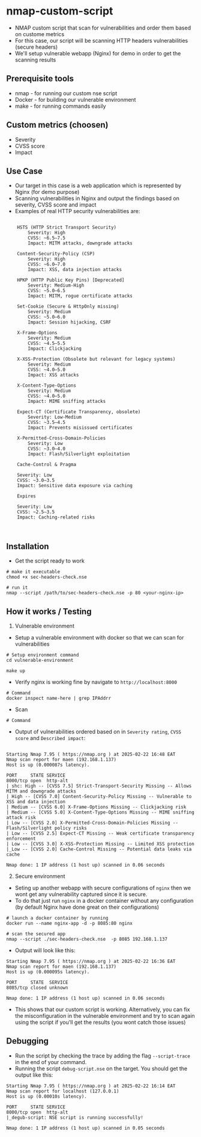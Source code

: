 # nmap-custom-script
- NMAP custom script that scan for vulnerabilities and order them based on custome metrics
- For this case, our script will be scanning HTTP headers vulnerabilities (secure headers)
- We'll setup vulnerable webapp (Nginx) for demo in order to get the scanning results


## Prerequisite tools 
- nmap - for running our custom nse script
- Docker - for building our vulnerable environment
- make - for running commands easily

  
## Custom metrics (choosen)
- Severity
- CVSS score
- Impact


## Use Case
- Our target in this case is a web application which is represented by Nginx (for demo purpose)
- Scanning vulnerabilities in Nginx and output the findings based on severity, CVSS score and impact
- Examples of real HTTP security vulnerabilities are:

```

    HSTS (HTTP Strict Transport Security)
        Severity: High
        CVSS: ~6.5–7.5
        Impact: MITM attacks, downgrade attacks

    Content-Security-Policy (CSP)
        Severity: High
        CVSS: ~6.0–7.0
        Impact: XSS, data injection attacks

    HPKP (HTTP Public Key Pins) [Deprecated]
        Severity: Medium-High
        CVSS: ~5.0–6.5
        Impact: MITM, rogue certificate attacks

    Set-Cookie (Secure & HttpOnly missing)
        Severity: Medium
        CVSS: ~5.0–6.0
        Impact: Session hijacking, CSRF

    X-Frame-Options
        Severity: Medium
        CVSS: ~4.5–5.5
        Impact: Clickjacking

    X-XSS-Protection (Obsolete but relevant for legacy systems)
        Severity: Medium
        CVSS: ~4.0–5.0
        Impact: XSS attacks

    X-Content-Type-Options
        Severity: Medium
        CVSS: ~4.0–5.0
        Impact: MIME sniffing attacks

    Expect-CT (Certificate Transparency, obsolete)
        Severity: Low-Medium
        CVSS: ~3.5–4.5
        Impact: Prevents misissued certificates

    X-Permitted-Cross-Domain-Policies
        Severity: Low
        CVSS: ~3.0–4.0
        Impact: Flash/Silverlight exploitation

    Cache-Control & Pragma

    Severity: Low
    CVSS: ~3.0–3.5
    Impact: Sensitive data exposure via caching

    Expires

    Severity: Low
    CVSS: ~2.5–3.5
    Impact: Caching-related risks



```

## Installation
- Get the script ready to work

```
# make it executable
chmod +x sec-headers-check.nse

# run it
nmap --script /path/to/sec-headers-check.nse -p 80 <your-nginx-ip>

```

## How it works / Testing
1. Vulnerable environment 

- Setup a vulnerable environment with docker so that we can scan for vulnerabilities
```
# Setup environment command
cd vulnerable-environment

make up

```

- Verify nginx is working fine by navigate to `http://localhost:8000`

```
# Command
docker inspect name-here | grep IPAddrr

```

- Scan
```
# Command

```

- Output of vulnerabilities ordered based on in `Severity rating`, `CVSS score` and `Described impact`:

```

Starting Nmap 7.95 ( https://nmap.org ) at 2025-02-22 16:48 EAT
Nmap scan report for maen (192.168.1.137)
Host is up (0.000087s latency).

PORT     STATE SERVICE
8000/tcp open  http-alt
| shc: High -- [CVSS 7.5] Strict-Transport-Security Missing -- Allows MITM and downgrade attacks
| High -- [CVSS 7.0] Content-Security-Policy Missing -- Vulnerable to XSS and data injection
| Medium -- [CVSS 6.0] X-Frame-Options Missing -- Clickjacking risk
| Medium -- [CVSS 5.0] X-Content-Type-Options Missing -- MIME sniffing attack risk
| Low -- [CVSS 2.0] X-Permitted-Cross-Domain-Policies Missing -- Flash/Silverlight policy risks
| Low -- [CVSS 2.5] Expect-CT Missing -- Weak certificate transparency enforcement
| Low -- [CVSS 3.0] X-XSS-Protection Missing -- Limited XSS protection
|_Low -- [CVSS 2.0] Cache-Control Missing -- Potential data leaks via cache

Nmap done: 1 IP address (1 host up) scanned in 0.06 seconds

```



2. Secure environment
- Seting up another webapp with secure configurations of `nginx` then we wont get any vulnerability captured since it is secure.
- To do that just run `nginx` in a docker container without any configuration (by default Nginx have done great on their configurations)

```
# launch a docker container by running
docker run --name nginx-app -d -p 8085:80 nginx

# scan the secured app
nmap --script ./sec-headers-check.nse  -p 8085 192.168.1.137

```

- Output will look like this:

```
Starting Nmap 7.95 ( https://nmap.org ) at 2025-02-22 16:36 EAT
Nmap scan report for maen (192.168.1.137)
Host is up (0.000095s latency).

PORT     STATE  SERVICE
8085/tcp closed unknown

Nmap done: 1 IP address (1 host up) scanned in 0.06 seconds

```

- This shows that our custom script is working. Alternatively, you can fix the misconfiguration in the vulnerable environment and try to scan again
using the script if you'll get the results (you wont catch those issues)

## Debugging
- Run the script by checking the trace by adding the flag `--script-trace` in the end of your command.
- Running the script `debug-script.nse` on the target. You should get the output like this:

```
Starting Nmap 7.95 ( https://nmap.org ) at 2025-02-22 16:14 EAT
Nmap scan report for localhost (127.0.0.1)
Host is up (0.00010s latency).

PORT     STATE SERVICE
8000/tcp open  http-alt
|_degub-script: NSE script is running successfully!

Nmap done: 1 IP address (1 host up) scanned in 0.05 seconds

```